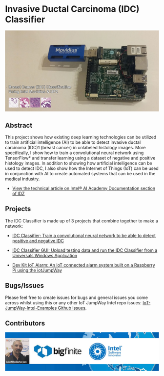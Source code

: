# Invasive Ductal Carcinoma (IDC) Classifier

![Intel® Movidius](images/IDC-Classification.jpg)

## Abstract

This project shows how existing deep learning technologies can be utilized to train artificial intelligence (AI) to be able to detect invasive ductal carcinoma (IDC)1 (breast cancer) in unlabeled histology images. More specifically, I show how to train a convolutional neural network using TensorFlow* and transfer learning using a dataset of negative and positive histology images. In addition to showing how artificial intelligence can be used to detect IDC, I also show how the Internet of Things (IoT) can be used in conjunction with AI to create automated systems that can be used in the medical industry.

- [View the technical article on Intel® AI Academy Documentation section of IDZ](https://software.intel.com/en-us/articles/machine-learning-and-mammography "View the technical article on Intel® AI Academy Documentation section of IDZ")

## Projects

The IDC Classifier is made up of 3 projects that combine together to make a network:

- [IDC Classifier: Train a convolutional neural network to be able to detect positive and negative IDC](https://github.com/iotJumpway/IoT-JumpWay-Intel-Examples/tree/master/Intel-Movidius/IDC-Classification/IDC-Classifier "IDC Classifier: Train a covolutional neural network to be able to detect positive and negative IDC")

- [IDC Classifier GUI: Upload testing data and run the IDC Classifier from a Universals Windows Application](https://github.com/iotJumpway/IoT-JumpWay-Intel-Examples/tree/master/Intel-Movidius/IDC-Classification/IDC-Classifier-GUI "IDC Classifier GUI: Upload testing data and run the IDC Classifier from a Universals Windows Application")

- [Dev Kit IoT Alarm: An IoT connected alarm system built on a Raspberry Pi using the iotJumpWay](https://github.com/iotJumpway/IoT-JumpWay-Intel-Examples/tree/master/Intel-Movidius/IDC-Classification/Dev-Kit-IoT-Alarm "Dev Kit IoT Alarm: An IoT connected alarm system built on a Raspberry Pi using the iotJumpWay")

## Bugs/Issues

Please feel free to create issues for bugs and general issues you come across whilst using this or any other IoT JumpWay Intel repo issues: [IoT-JumpWay-Intel-Examples Github Issues](https://github.com/iotJumpway/IoT-JumpWay-Intel-Examples/issues "IoT-JumpWay-Intel-Examples Github Issues"). 

## Contributors

[![Adam Milton-Barker, Intel® Software Innovator](../../images/Intel-Software-Innovator.jpg)](https://github.com/AdamMiltonBarker)

